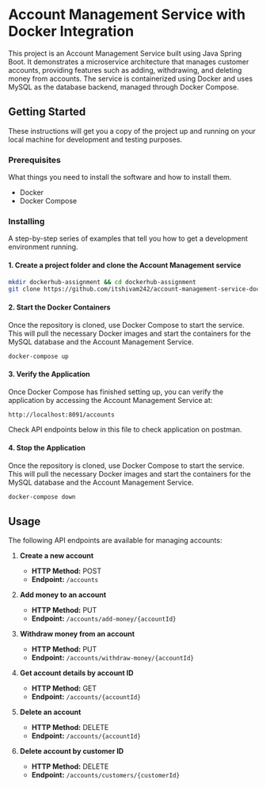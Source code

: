# Account Management Service with Docker Integration

This project is an Account Management Service built using Java Spring Boot. It demonstrates a microservice architecture that manages customer accounts, providing features such as adding, withdrawing, and deleting money from accounts. The service is containerized using Docker and uses MySQL as the database backend, managed through Docker Compose.

## Getting Started

These instructions will get you a copy of the project up and running on your local machine for development and testing purposes.

### Prerequisites

What things you need to install the software and how to install them.

- Docker
- Docker Compose

### Installing

A step-by-step series of examples that tell you how to get a development environment running.

#### 1. Create a project folder and clone the Account Management service
```bash
mkdir dockerhub-assignment && cd dockerhub-assignment
git clone https://github.com/itshivam242/account-management-service-dockerhub.git ./
```
#### 2. Start the Docker Containers
Once the repository is cloned, use Docker Compose to start the service. This will pull the necessary Docker images and start the containers for the MySQL database and the Account Management Service.
```bash
docker-compose up
```
#### 3. Verify the Application

Once Docker Compose has finished setting up, you can verify the application by accessing the Account Management Service at:
```bash
http://localhost:8091/accounts
````
Check API endpoints below in this file to check application on postman.
#### 4. Stop the Application
Once the repository is cloned, use Docker Compose to start the service. This will pull the necessary Docker images and start the containers for the MySQL database and the Account Management Service.
```bash
docker-compose down
```
## Usage

The following API endpoints are available for managing accounts:

1. **Create a new account**
    - **HTTP Method:** POST
    - **Endpoint:** `/accounts`

2. **Add money to an account**
    - **HTTP Method:** PUT
    - **Endpoint:** `/accounts/add-money/{accountId}`

3. **Withdraw money from an account**
    - **HTTP Method:** PUT
    - **Endpoint:** `/accounts/withdraw-money/{accountId}`

4. **Get account details by account ID**
    - **HTTP Method:** GET
    - **Endpoint:** `/accounts/{accountId}`

5. **Delete an account**
    - **HTTP Method:** DELETE
    - **Endpoint:** `/accounts/{accountId}`

6. **Delete account by customer ID**
    - **HTTP Method:** DELETE
    - **Endpoint:** `/accounts/customers/{customerId}`



